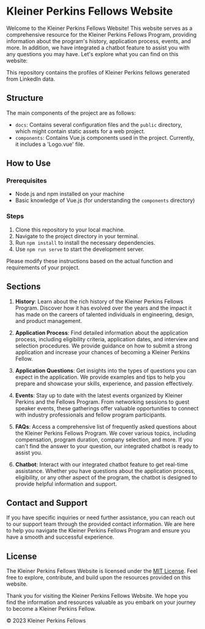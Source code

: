 # Kleiner Perkins Fellows Website

Welcome to the Kleiner Perkins Fellows Website! This website serves as a comprehensive resource for the Kleiner Perkins Fellows Program, providing information about the program's history, application process, events, and more. In addition, we have integrated a chatbot feature to assist you with any questions you may have. Let's explore what you can find on this website:

This repository contains the profiles of Kleiner Perkins fellows generated from LinkedIn data. 

## Structure

The main components of the project are as follows:

- `docs`: Contains several configuration files and the `public` directory, which might contain static assets for a web project.
- `components`: Contains Vue.js components used in the project. Currently, it includes a 'Logo.vue' file.

## How to Use

### Prerequisites

- Node.js and npm installed on your machine
- Basic knowledge of Vue.js (for understanding the `components` directory)

### Steps

1. Clone this repository to your local machine.
2. Navigate to the project directory in your terminal.
3. Run `npm install` to install the necessary dependencies.
4. Use `npm run serve` to start the development server.

Please modify these instructions based on the actual function and requirements of your project.

## Sections

1. **History**: Learn about the rich history of the Kleiner Perkins Fellows Program. Discover how it has evolved over the years and the impact it has made on the careers of talented individuals in engineering, design, and product management.

2. **Application Process**: Find detailed information about the application process, including eligibility criteria, application dates, and interview and selection procedures. We provide guidance on how to submit a strong application and increase your chances of becoming a Kleiner Perkins Fellow.

3. **Application Questions**: Get insights into the types of questions you can expect in the application. We provide examples and tips to help you prepare and showcase your skills, experience, and passion effectively.

4. **Events**: Stay up to date with the latest events organized by Kleiner Perkins and the Fellows Program. From networking sessions to guest speaker events, these gatherings offer valuable opportunities to connect with industry professionals and fellow program participants.

5. **FAQs**: Access a comprehensive list of frequently asked questions about the Kleiner Perkins Fellows Program. We cover various topics, including compensation, program duration, company selection, and more. If you can't find the answer to your question, our integrated chatbot is ready to assist you.

6. **Chatbot**: Interact with our integrated chatbot feature to get real-time assistance. Whether you have questions about the application process, eligibility, or any other aspect of the program, the chatbot is designed to provide helpful information and support.

## Contact and Support

If you have specific inquiries or need further assistance, you can reach out to our support team through the provided contact information. We are here to help you navigate the Kleiner Perkins Fellows Program and ensure you have a smooth and successful experience.

## License

The Kleiner Perkins Fellows Website is licensed under the [MIT License](https://opensource.org/licenses/MIT). Feel free to explore, contribute, and build upon the resources provided on this website.

Thank you for visiting the Kleiner Perkins Fellows Website. We hope you find the information and resources valuable as you embark on your journey to become a Kleiner Perkins Fellow.

© 2023 Kleiner Perkins Fellows
